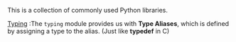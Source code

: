 This is a collection of commonly used Python libraries.

[Typing](https://www.digitalocean.com/community/tutorials/python-typing-module) :The `typing` module provides us with **Type Aliases**, which is defined by assigning a type to the alias. (Just like **typedef** in C)